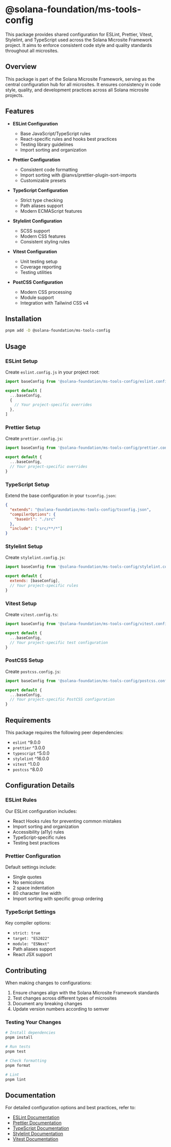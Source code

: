 # @solana-foundation/ms-tools-config

This package provides shared configuration for ESLint, Prettier, Vitest, Stylelint, and TypeScript used across the Solana Microsite Framework project. It aims to enforce consistent code style and quality standards throughout all microsites.

## Overview

This package is part of the Solana Microsite Framework, serving as the central configuration hub for all microsites. It ensures consistency in code style, quality, and development practices across all Solana microsite projects.

## Features

- **ESLint Configuration**

  - Base JavaScript/TypeScript rules
  - React-specific rules and hooks best practices
  - Testing library guidelines
  - Import sorting and organization

- **Prettier Configuration**

  - Consistent code formatting
  - Import sorting with @ianvs/prettier-plugin-sort-imports
  - Customizable presets

- **TypeScript Configuration**

  - Strict type checking
  - Path aliases support
  - Modern ECMAScript features

- **Stylelint Configuration**

  - SCSS support
  - Modern CSS features
  - Consistent styling rules

- **Vitest Configuration**

  - Unit testing setup
  - Coverage reporting
  - Testing utilities

- **PostCSS Configuration**
  - Modern CSS processing
  - Module support
  - Integration with Tailwind CSS v4

## Installation

```bash
pnpm add -D @solana-foundation/ms-tools-config
```

## Usage

### ESLint Setup

Create `eslint.config.js` in your project root:

```javascript
import baseConfig from '@solana-foundation/ms-tools-config/eslint.config.base.js'

export default [
  ...baseConfig,
  {
    // Your project-specific overrides
  },
]
```

### Prettier Setup

Create `prettier.config.js`:

```javascript
import baseConfig from '@solana-foundation/ms-tools-config/prettier.config.js'

export default {
  ...baseConfig,
  // Your project-specific overrides
}
```

### TypeScript Setup

Extend the base configuration in your `tsconfig.json`:

```json
{
  "extends": "@solana-foundation/ms-tools-config/tsconfig.json",
  "compilerOptions": {
    "baseUrl": "./src"
  },
  "include": ["src/**/*"]
}
```

### Stylelint Setup

Create `stylelint.config.js`:

```javascript
import baseConfig from '@solana-foundation/ms-tools-config/stylelint.config.js'

export default {
  extends: [baseConfig],
  // Your project-specific rules
}
```

### Vitest Setup

Create `vitest.config.ts`:

```typescript
import baseConfig from '@solana-foundation/ms-tools-config/vitest.config.js'

export default {
  ...baseConfig,
  // Your project-specific test configuration
}
```

### PostCSS Setup

Create `postcss.config.js`:

```javascript
import baseConfig from '@solana-foundation/ms-tools-config/postcss.config.js'

export default {
  ...baseConfig,
  // Your project-specific PostCSS configuration
}
```

## Requirements

This package requires the following peer dependencies:

- `eslint` ^9.0.0
- `prettier` ^3.0.0
- `typescript` ^5.0.0
- `stylelint` ^16.0.0
- `vitest` ^1.0.0
- `postcss` ^8.0.0

## Configuration Details

### ESLint Rules

Our ESLint configuration includes:

- React Hooks rules for preventing common mistakes
- Import sorting and organization
- Accessibility (a11y) rules
- TypeScript-specific rules
- Testing best practices

### Prettier Configuration

Default settings include:

- Single quotes
- No semicolons
- 2 space indentation
- 80 character line width
- Import sorting with specific group ordering

### TypeScript Settings

Key compiler options:

- `strict: true`
- `target: "ES2022"`
- `module: "ESNext"`
- Path aliases support
- React JSX support

## Contributing

When making changes to configurations:

1. Ensure changes align with the Solana Microsite Framework standards
2. Test changes across different types of microsites
3. Document any breaking changes
4. Update version numbers according to semver

### Testing Your Changes

```bash
# Install dependencies
pnpm install

# Run tests
pnpm test

# Check formatting
pnpm format

# Lint
pnpm lint
```

## Documentation

For detailed configuration options and best practices, refer to:

- [ESLint Documentation](https://eslint.org/)
- [Prettier Documentation](https://prettier.io/)
- [TypeScript Documentation](https://www.typescriptlang.org/)
- [Stylelint Documentation](https://stylelint.io/)
- [Vitest Documentation](https://vitest.dev/)
